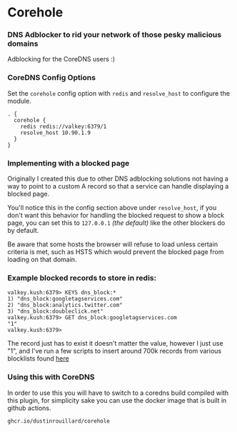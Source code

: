 # Corehole

### DNS Adblocker to rid your network of those pesky malicious domains

Adblocking for the CoreDNS users :)

### CoreDNS Config Options

Set the `corehole` config option with `redis` and `resolve_host` to configure the module.

```
. {
  corehole {
    redis redis://valkey:6379/1
    resolve_host 10.90.1.9
  }
}
```

### Implementing with a blocked page

Originally I created this due to other DNS adblocking solutions not having a way to point to a custom A record so that a service can handle displaying a blocked page.

You'll notice this in the config section above under `resolve_host`, if you don't want this behavior for handling the blocked request to show a block page, you can set this to `127.0.0.1` *(the default)* like the other blockers do by default.

Be aware that some hosts the browser will refuse to load unless certain criteria is met, such as HSTS which would prevent the blocked page from loading on that domain.

### Example blocked records to store in redis:

```
valkey.kush:6379> KEYS dns_block:*
1) "dns_block:googletagservices.com"
2) "dns_block:analytics.twitter.com"
3) "dns_block:doubleclick.net"
valkey.kush:6379> GET dns_block:googletagservices.com
"1"
valkey.kush:6379> 
```

The record just has to exist it doesn't matter the value, however I just use "1", and I've run a few scripts to insert around 700k records from various blocklists found [here](https://github.com/blocklistproject/Lists)

### Using this with CoreDNS

In order to use this you will have to switch to a coredns build compiled with this plugin, for simplicity sake you can use the docker image that is built in github actions.

`ghcr.io/dustinrouillard/corehole`
